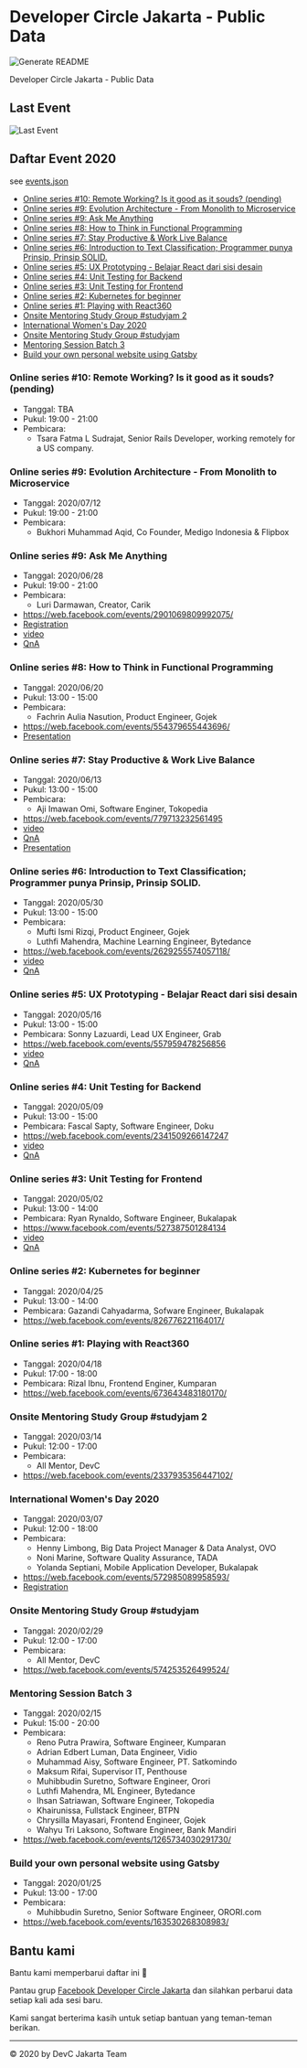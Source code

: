 # Developer Circle Jakarta - Public Data

![Generate README](https://github.com/devcjakarta/Public-Data/workflows/Generate%20README/badge.svg)

Developer Circle Jakarta - Public Data

## Last Event

![Last Event](files/image/20200705-19.jpg)

## Daftar Event 2020

see [events.json](events.json)

- [Online series #10: Remote Working? Is it good as it souds? (pending)](#online-series-10-remote-working-is-it-good-as-it-souds-pending)
- [Online series #9: Evolution Architecture - From Monolith to Microservice](#online-series-9-evolution-architecture-from-monolith-to-microservice)
- [Online series #9: Ask Me Anything](#online-series-9-ask-me-anything)
- [Online series #8: How to Think in Functional Programming](#online-series-8-how-to-think-in-functional-programming)
- [Online series #7: Stay Productive & Work Live Balance](#online-series-7-stay-productive-work-live-balance)
- [Online series #6: Introduction to Text Classification; Programmer punya Prinsip, Prinsip SOLID.](#online-series-6-introduction-to-text-classification-programmer-punya-prinsip-prinsip-solid)
- [Online series #5: UX Prototyping - Belajar React dari sisi desain](#online-series-5-ux-prototyping-belajar-react-dari-sisi-desain)
- [Online series #4: Unit Testing for Backend](#online-series-4-unit-testing-for-backend)
- [Online series #3: Unit Testing for Frontend](#online-series-3-unit-testing-for-frontend)
- [Online series #2: Kubernetes for beginner](#online-series-2-kubernetes-for-beginner)
- [Online series #1: Playing with React360](#online-series-1-playing-with-react360)
- [Onsite Mentoring Study Group #studyjam 2](#onsite-mentoring-study-group-studyjam-2)
- [International Women's Day 2020](#international-women-s-day-2020)
- [Onsite Mentoring Study Group #studyjam](#onsite-mentoring-study-group-studyjam)
- [Mentoring Session Batch 3](#mentoring-session-batch-3)
- [Build your own personal website using Gatsby](#build-your-own-personal-website-using-gatsby)

### Online series #10: Remote Working? Is it good as it souds? (pending)

- Tanggal: TBA
- Pukul: 19:00 - 21:00
- Pembicara: 
  - Tsara Fatma L Sudrajat, Senior Rails Developer, working remotely for a US company.

### Online series #9: Evolution Architecture - From Monolith to Microservice

- Tanggal: 2020/07/12
- Pukul: 19:00 - 21:00
- Pembicara: 
  - Bukhori Muhammad Aqid, Co Founder, Medigo Indonesia & Flipbox

### Online series #9: Ask Me Anything

- Tanggal: 2020/06/28
- Pukul: 19:00 - 21:00
- Pembicara: 
  - Luri Darmawan, Creator, Carik
- https://web.facebook.com/events/2901069809992075/
- [Registration](https://us02web.zoom.us/meeting/register/tZAqfuyrqT4iE9zXSvNY9m9l07YpHbtqqudp)
- [video](https://web.facebook.com/groups/DevCJakarta/permalink/940725683018863/)
- [QnA](https://web.facebook.com/groups/DevCJakarta/permalink/924240681334030/)

### Online series #8: How to Think in Functional Programming

- Tanggal: 2020/06/20
- Pukul: 13:00 - 15:00
- Pembicara: 
  - Fachrin Aulia Nasution, Product Engineer, Gojek
- https://web.facebook.com/events/554379655443696/
- [Presentation](https://docs.google.com/presentation/d/1K4gw3ityYnprraGSHzOqdGK3CPTW3IA-j9h0qM3DF5g/edit?usp=sharing)

### Online series #7: Stay Productive & Work Live Balance

- Tanggal: 2020/06/13
- Pukul: 13:00 - 15:00
- Pembicara: 
  - Aji Imawan Omi, Software Enginer, Tokopedia
- https://web.facebook.com/events/779713232561495
- [video](https://web.facebook.com/groups/DevCJakarta/permalink/929927814098650/)
- [QnA](https://web.facebook.com/groups/DevCJakarta/permalink/929936337431131)
- [Presentation](https://docs.google.com/presentation/d/1S9JFbO6wL5XWoTW-IE92_ez63hVtJs0yCwBdzFMDaZs/edit#slide=id.g35f391192_00)

### Online series #6: Introduction to Text Classification; Programmer punya Prinsip, Prinsip SOLID.

- Tanggal: 2020/05/30
- Pukul: 13:00 - 15:00
- Pembicara: 
  - Mufti Ismi Rizqi, Product Engineer, Gojek
  - Luthfi Mahendra, Machine Learning Engineer, Bytedance
- https://web.facebook.com/events/2629255574057118/
- [video](https://web.facebook.com/groups/DevCJakarta/permalink/919535918471173/)
- [QnA](https://web.facebook.com/groups/DevCJakarta/permalink/919540688470696/)

### Online series #5: UX Prototyping - Belajar React dari sisi desain

- Tanggal: 2020/05/16
- Pukul: 13:00 - 15:00
- Pembicara: Sonny Lazuardi, Lead UX Engineer, Grab
- https://web.facebook.com/events/557959478256856
- [video](https://www.facebook.com/groups/DevCJakarta/permalink/905988843159214/)
- [QnA](https://www.facebook.com/groups/DevCJakarta/permalink/905990726492359/)

### Online series #4: Unit Testing for Backend

- Tanggal: 2020/05/09
- Pukul: 13:00 - 15:00
- Pembicara: Fascal Sapty, Software Engineer, Doku
- https://web.facebook.com/events/2341509266147247
- [video](https://www.facebook.com/groups/DevCJakarta/permalink/901216390303126)
- [QnA](https://www.facebook.com/groups/DevCJakarta/permalink/901224510302314)

### Online series #3: Unit Testing for Frontend

- Tanggal: 2020/05/02
- Pukul: 13:00 - 14:00
- Pembicara: Ryan Rynaldo, Software Engineer, Bukalapak
- https://www.facebook.com/events/527387501284134
- [video](https://www.facebook.com/groups/DevCJakarta/permalink/896314084126690)
- [QnA](https://www.facebook.com/groups/DevCJakarta/permalink/896321094125989)

### Online series #2: Kubernetes for beginner

- Tanggal: 2020/04/25
- Pukul: 13:00 - 14:00
- Pembicara: Gazandi Cahyadarma, Sofware Engineer, Bukalapak
- https://web.facebook.com/events/826776221164017/

### Online series #1: Playing with React360

- Tanggal: 2020/04/18
- Pukul: 17:00 - 18:00
- Pembicara: Rizal Ibnu, Frontend Enginer, Kumparan
- https://web.facebook.com/events/673643483180170/

### Onsite Mentoring Study Group #studyjam 2

- Tanggal: 2020/03/14
- Pukul: 12:00 - 17:00
- Pembicara: 
  - All Mentor, DevC
- https://web.facebook.com/events/2337935356447102/

### International Women's Day 2020

- Tanggal: 2020/03/07
- Pukul: 12:00 - 18:00
- Pembicara: 
  - Henny Limbong, Big Data Project Manager & Data Analyst, OVO
  - Noni Marine, Software Quality Assurance, TADA
  - Yolanda Septiani, Mobile Application Developer, Bukalapak
- https://web.facebook.com/events/572985089958593/
- [Registration](https://iwd2020devcfg.splashthat.com )

### Onsite Mentoring Study Group #studyjam

- Tanggal: 2020/02/29
- Pukul: 12:00 - 17:00
- Pembicara: 
  - All Mentor, DevC
- https://web.facebook.com/events/574253526499524/

### Mentoring Session Batch 3

- Tanggal: 2020/02/15
- Pukul: 15:00 - 20:00
- Pembicara: 
  - Reno Putra Prawira, Software Engineer, Kumparan
  - Adrian Edbert Luman, Data Engineer, Vidio
  - Muhammad Aisy, Software Engineer, PT. Satkomindo
  - Maksum Rifai, Supervisor IT, Penthouse
  - Muhibbudin Suretno, Software Engineer, Orori
  - Luthfi Mahendra, ML Engineer, Bytedance
  - Ihsan Satriawan, Software Engineer, Tokopedia
  - Khairunissa, Fullstack Engineer, BTPN
  - Chrysilla Mayasari, Frontend Engineer, Gojek
  - Wahyu Tri Laksono, Software Engineer, Bank Mandiri
- https://web.facebook.com/events/1265734030291730/

### Build your own personal website using Gatsby

- Tanggal: 2020/01/25
- Pukul: 13:00 - 17:00
- Pembicara: 
  - Muhibbudin Suretno, Senior Software Engineer, ORORI.com
- https://web.facebook.com/events/163530268308983/


## Bantu kami

Bantu kami memperbarui daftar ini 🙏

Pantau grup [Facebook Developer Circle Jakarta](https://www.facebook.com/groups/devcjakarta) dan silahkan perbarui data setiap kali ada sesi baru.

Kami sangat berterima kasih untuk setiap bantuan yang teman-teman berikan.

----

©️ 2020 by DevC Jakarta Team